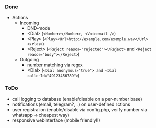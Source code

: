 ### Done
* Actions
    * Incoming
        * DND-mode
        * \<Dial\> (```<Number></Number>, <Voicemail />```)
        * \<Play\> (```<Play><Url>http://example.com/example.wav</Url></Play>```)
        * \<Reject\> (```<Reject reason="rejected"></Reject>``` and ```<Reject reason="busy"></Reject>```)
    * Outgoing
        * number matching via regex
        * \<Dial\> (```<Dial anonymous="true"> and <Dial callerId="49123456789">```)

### ToDo
* call logging to database (enable/disable on a per-number base)
* notifications (email, telegram?, ..) on user-defined actions
* user registration (enable/disable via config.php, verify number via whatsapp -> cheapest way)
* responsive webinterface (mobile friendly!!)
